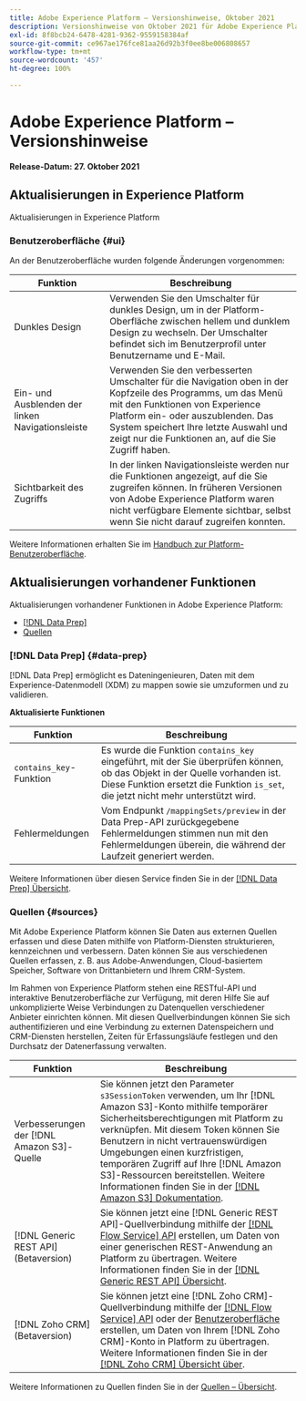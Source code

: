 ```yaml
---
title: Adobe Experience Platform – Versionshinweise, Oktober 2021
description: Versionshinweise von Oktober 2021 für Adobe Experience Platform.
exl-id: 8f8bcb24-6478-4281-9362-9559158384af
source-git-commit: ce967ae176fce81aa26d92b3f0ee8be006808657
workflow-type: tm+mt
source-wordcount: '457'
ht-degree: 100%

---
```


# Adobe Experience Platform – Versionshinweise

**Release-Datum: 27. Oktober 2021**

## Aktualisierungen in Experience Platform

Aktualisierungen in Experience Platform

### Benutzeroberfläche {#ui}

An der Benutzeroberfläche wurden folgende Änderungen vorgenommen:

| Funktion | Beschreibung |
| --- | --- |
| Dunkles Design | Verwenden Sie den Umschalter für dunkles Design, um in der Platform-Oberfläche zwischen hellem und dunklem Design zu wechseln. Der Umschalter befindet sich im Benutzerprofil unter Benutzername und E-Mail. |
| Ein- und Ausblenden der linken Navigationsleiste | Verwenden Sie den verbesserten Umschalter für die Navigation oben in der Kopfzeile des Programms, um das Menü mit den Funktionen von Experience Platform ein- oder auszublenden. Das System speichert Ihre letzte Auswahl und zeigt nur die Funktionen an, auf die Sie Zugriff haben. |
| Sichtbarkeit des Zugriffs | In der linken Navigationsleiste werden nur die Funktionen angezeigt, auf die Sie zugreifen können. In früheren Versionen von Adobe Experience Platform waren nicht verfügbare Elemente sichtbar, selbst wenn Sie nicht darauf zugreifen konnten. |

Weitere Informationen erhalten Sie im [Handbuch zur Platform-Benutzeroberfläche](../../landing/ui-guide.md).

## Aktualisierungen vorhandener Funktionen

Aktualisierungen vorhandener Funktionen in Adobe Experience Platform:

- [[!DNL Data Prep]](#data-prep)
- [Quellen](#sources)

### [!DNL Data Prep] {#data-prep}

[!DNL Data Prep] ermöglicht es Dateningenieuren, Daten mit dem Experience-Datenmodell (XDM) zu mappen sowie sie umzuformen und zu validieren.

**Aktualisierte Funktionen**

| Funktion | Beschreibung |
| --- | --- |
| `contains_key`-Funktion | Es wurde die Funktion `contains_key` eingeführt, mit der Sie überprüfen können, ob das Objekt in der Quelle vorhanden ist. Diese Funktion ersetzt die Funktion `is_set`, die jetzt nicht mehr unterstützt wird. |
| Fehlermeldungen | Vom Endpunkt `/mappingSets/preview` in der Data Prep-API zurückgegebene Fehlermeldungen stimmen nun mit den Fehlermeldungen überein, die während der Laufzeit generiert werden. |

Weitere Informationen über diesen Service finden Sie in der [[!DNL Data Prep] Übersicht](../../data-prep/home.md).

### Quellen {#sources}

Mit Adobe Experience Platform können Sie Daten aus externen Quellen erfassen und diese Daten mithilfe von Platform-Diensten strukturieren, kennzeichnen und verbessern. Daten können Sie aus verschiedenen Quellen erfassen, z. B. aus Adobe-Anwendungen, Cloud-basiertem Speicher, Software von Drittanbietern und Ihrem CRM-System.

Im Rahmen von Experience Platform stehen eine RESTful-API und interaktive Benutzeroberfläche zur Verfügung, mit deren Hilfe Sie auf unkomplizierte Weise Verbindungen zu Datenquellen verschiedener Anbieter einrichten können. Mit diesen Quellverbindungen können Sie sich authentifizieren und eine Verbindung zu externen Datenspeichern und CRM-Diensten herstellen, Zeiten für Erfassungsläufe festlegen und den Durchsatz der Datenerfassung verwalten.

| Funktion | Beschreibung |
| --- | --- |
| Verbesserungen der [!DNL Amazon S3]-Quelle | Sie können jetzt den Parameter `s3SessionToken` verwenden, um Ihr [!DNL Amazon S3]-Konto mithilfe temporärer Sicherheitsberechtigungen mit Platform zu verknüpfen. Mit diesem Token können Sie Benutzern in nicht vertrauenswürdigen Umgebungen einen kurzfristigen, temporären Zugriff auf Ihre [!DNL Amazon S3]-Ressourcen bereitstellen. Weitere Informationen finden Sie in der [[!DNL Amazon S3] Dokumentation](../../sources/connectors/cloud-storage/s3.md#prerequisites). |
| [!DNL Generic REST API] (Betaversion) | Sie können jetzt eine [!DNL Generic REST API]-Quellverbindung mithilfe der [[!DNL Flow Service] API](../../sources/tutorials/api/create/protocols/generic-rest.md) erstellen, um Daten von einer generischen REST-Anwendung an Platform zu übertragen. Weitere Informationen finden Sie in der [[!DNL Generic REST API] Übersicht](../../sources/connectors/protocols/generic-rest.md). |
| [!DNL Zoho CRM] (Betaversion) | Sie können jetzt eine [!DNL Zoho CRM]-Quellverbindung mithilfe der [[!DNL Flow Service] API](../../sources/tutorials/api/create/crm/zoho.md) oder der [Benutzeroberfläche](../../sources/tutorials/ui/create/crm/zoho.md) erstellen, um Daten von Ihrem [!DNL Zoho CRM]-Konto in Platform zu übertragen. Weitere Informationen finden Sie in der [[!DNL Zoho CRM] Übersicht über](../../sources/connectors/crm/zoho.md). |

Weitere Informationen zu Quellen finden Sie in der [Quellen – Übersicht](../../sources/home.md).
